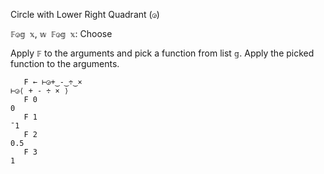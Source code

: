 Circle with Lower Right Quadrant (`◶`)

`𝔽◶𝕘 𝕩`, `𝕨 𝔽◶𝕘 𝕩`: Choose

Apply `𝔽` to the arguments and pick a function from list `𝕘`. Apply the picked function to the arguments.
```
   F ← ⊢◶+‿-‿÷‿×
⊢◶⟨ + - ÷ × ⟩
   F 0
0
   F 1
¯1
   F 2
0.5
   F 3
1
```